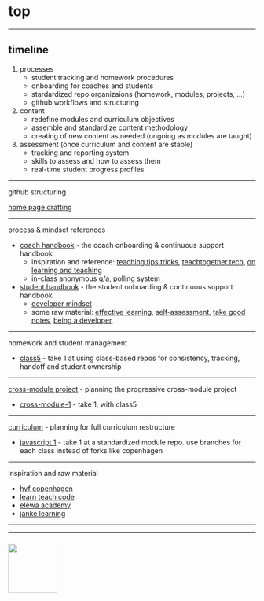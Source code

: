 # top

---

## timeline

1. processes
      * student tracking and homework procedures 
      * onboarding for coaches and students
      * stardardized repo organizaions (homework, modules, projects, ...)
      * github workflows and structuring 
1. content
      * redefine modules and curriculum objectives
      * assemble and standardize content methodology
      * creating of new content as needed (ongoing as modules are taught)
1. assessment (once curriculum and content are stable)
      * tracking and reporting system
      * skills to assess and how to assess them
      * real-time student progress profiles

---

github structuring

[home page drafting](https://github.com/be-hacking-hyf/top-for-hyfbe)

---
   
process & mindset references
* [coach handbook](https://github.com/be-hacking-hyf/coach-handbook) - the coach onboarding & continuous support handbook
    * inspiration and reference: [teaching tips tricks](https://github.com/HackYourFutureBelgium/teaching_tips_tricks), [teachtogether.tech](http://teachtogether.tech), [on learning and teaching](https://github.com/janke-learning/top#good-reads)  
    * in-class anonymous q/a, polling system
* [student handbook](https://github.com/be-hacking-hyf/student-handbook) - the student onboarding & continuous support handbook
    * [developer mindset](https://github.com/be-hacking-hyf/)
    * some raw material: [effective learning](https://github.com/elewa-academy/effective-learning), [self-assessment](https://github.com/elewa-academy/self-assessment), [take good notes](https://github.com/elewa-academy/Precourse/tree/master/0-take-good-notes), [being a developer](https://github.com/elewa-academy/Precourse/blob/master/1-being-a-developer/README.md), 
    
---

homework and student management
* [class5](https://github.com/be-hacking-hyf/) - take 1 at using class-based repos for consistency, tracking, handoff and student ownership

---


[cross-module project](https://github.com/be-hacking-hyf/cross-module-project) - planning the progressive cross-module project
* [cross-module-1](https://github.com/be-hacking-hyf/) - take 1, with class5

---

[curriculum](https://github.com/be-hacking-hyf/curriculum) - planning for full curriculum restructure
* [javascript 1](https://github.com/be-hacking-hyf/) -  take 1 at a standardized module repo.  use branches for each class instead of forks like copenhagen 
    
---

inspiration and raw material
* [hyf copenhagen](https://github.com/HackYourFuture-CPH)  
* [learn teach code](https://github.com/LearnTeachCode)
* [elewa academy](https://github.com/elewa-academy)  
* [janke learning](https://github.com/janke-learning)  


___
___
### <a href="https://hackyourfuture.be" target="_blank"><img src="https://pbs.twimg.com/profile_images/984474625009741824/Bs_qKx6-_400x400.jpg" width="100" height="100"></img></a>
